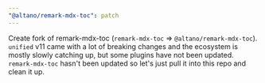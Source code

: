 ```yaml
---
"@altano/remark-mdx-toc": patch
---
```


Create fork of remark-mdx-toc (`remark-mdx-toc` => `@altano/remark-mdx-toc`). `unified` v11 came with a lot of breaking changes and the ecosystem is mostly slowly catching up, but some plugins have not been updated. `remark-mdx-toc` hasn't been updated so let's just pull it into this repo and clean it up.
